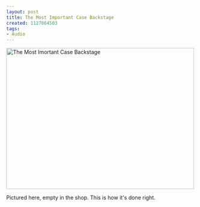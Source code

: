 ```yaml
--- 
layout: post
title: The Most Important Case Backstage
created: 1127864503
tags: 
- Audio
---
```

<a href="http://www.flickr.com/photos/43545096@N00/24585854/" title="The Most Imortant Case Backstage by mprasuhn, on Flickr"><img src="http://farm1.staticflickr.com/21/24585854_098118feb9.jpg" width="500" height="375" alt="The Most Imortant Case Backstage"></a>

Pictured here, empty in the shop. This is how it's done right.


